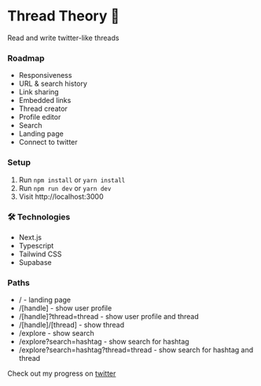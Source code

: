 # Thread Theory 🧵

Read and write twitter-like threads

### Roadmap

- Responsiveness
- URL & search history
- Link sharing
- Embedded links
- Thread creator
- Profile editor
- Search
- Landing page
- Connect to twitter

### Setup

1. Run `npm install` or `yarn install`
2. Run `npm run dev` or `yarn dev`
3. Visit http://localhost:3000

### 🛠 Technologies

- Next.js
- Typescript
- Tailwind CSS
- Supabase

### Paths

- / - landing page
- /[handle] - show user profile
- /[handle]?thread=thread - show user profile and thread
- /[handle]/[thread] - show thread
- /explore - show search
- /explore?search=hashtag - show search for hashtag
- /explore?search=hashtag?thread=thread - show search for hashtag and thread

Check out my progress on [twitter](https://twitter.com/ivan_codes)
